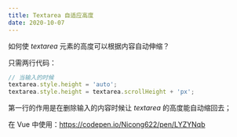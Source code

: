 ```yaml
---
title: Textarea 自适应高度
date: 2020-10-07
---
```


如何使 *textarea* 元素的高度可以根据内容自动伸缩？

只需两行代码：

```js
// 当输入的时候
textarea.style.height = 'auto';
textarea.style.height = textarea.scrollHeight + 'px';
```

第一行的作用是在删除输入的内容时候让 *textarea* 的高度能自动缩回去；

在 Vue 中使用：https://codepen.io/Nicong622/pen/LYZYNqb

